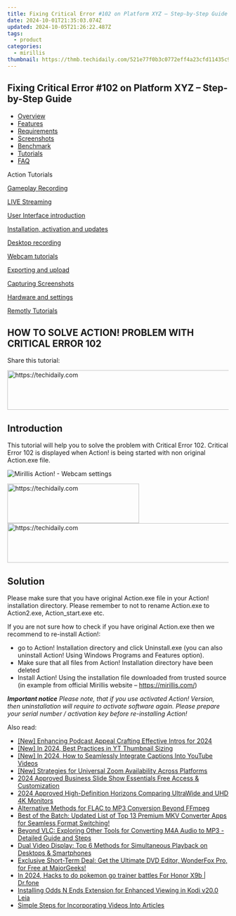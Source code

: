 ```yaml
---
title: Fixing Critical Error #102 on Platform XYZ – Step-by-Step Guide
date: 2024-10-01T21:35:03.074Z
updated: 2024-10-05T21:26:22.487Z
tags:
  - product
categories:
  - mirillis
thumbnail: https://thmb.techidaily.com/521e77f0b3c0772eff4a23cfd11435c9aec9bd0ff071d26df4ceb26b659a82cf.jpg
---
```


## Fixing Critical Error #102 on Platform XYZ – Step-by-Step Guide

* [Overview](https://tools.techidaily.com/mirillis/products/)
* [Features](https://tools.techidaily.com/mirillis/products/)
* [Requirements](https://tools.techidaily.com/mirillis/products/)
* [Screenshots](https://tools.techidaily.com/mirillis/products/)
* [Benchmark](https://tools.techidaily.com/mirillis/products/)
* [Tutorials](https://tools.techidaily.com/mirillis/products/)
* [FAQ](https://tools.techidaily.com/mirillis/products/)

Action Tutorials

[Gameplay Recording](https://tools.techidaily.com/mirillis/products/) 

[LIVE Streaming](https://tools.techidaily.com/mirillis/products/) 

[User Interface introduction](https://tools.techidaily.com/mirillis/products/) 

[Installation, activation and updates](https://tools.techidaily.com/mirillis/products/) 

[Desktop recording](https://tools.techidaily.com/mirillis/products/) 

[Webcam tutorials](https://tools.techidaily.com/mirillis/products/) 

[Exporting and upload](https://tools.techidaily.com/mirillis/products/) 

[Capturing Screenshots](https://tools.techidaily.com/mirillis/products/) 

[Hardware and settings](https://tools.techidaily.com/mirillis/products/) 

[Remotly Tutorials](https://remotly.com/tutorials/getting-started-with-remotly-for-windows-pc) 

## HOW TO SOLVE ACTION! PROBLEM WITH CRITICAL ERROR 102

  
 Share this tutorial:

<!-- affiliate ads begin -->
<a href="https://ephamedtechinc.pxf.io/c/5597632/2123509/26400" target="_top" id="2123509">
  <img src="//a.impactradius-go.com/display-ad/26400-2123509" border="0" alt="https://techidaily.com" width="728" height="90"/>
</a>
<img height="0" width="0" src="https://ephamedtechinc.pxf.io/i/5597632/2123509/26400" style="position:absolute;visibility:hidden;" border="0" />
<!-- affiliate ads end -->

## Introduction

 This tutorial will help you to solve the problem with Critical Error 102\. Critical Error 102 is displayed when Action! is being started with non original Action.exe file.

![Mirillis Action! - Webcam settings](https://mirillis.com/res/old/gfx/tutorials/errors/mirillis-action-critical-error-102.jpg "Action! Webcam Settings") 

<!-- affiliate ads begin -->
<a href="https://aligracehair.sjv.io/c/5597632/1886069/19272" target="_top" id="1886069">
  <img src="//a.impactradius-go.com/display-ad/19272-1886069" border="0" alt="https://techidaily.com" width="300" height="90"/>
</a>
<img height="0" width="0" src="https://aligracehair.sjv.io/i/5597632/1886069/19272" style="position:absolute;visibility:hidden;" border="0" />
<!-- affiliate ads end -->

<!-- affiliate ads begin -->
<a href="https://aligracehair.sjv.io/c/5597632/1948937/19272" target="_top" id="1948937">
  <img src="//a.impactradius-go.com/display-ad/19272-1948937" border="0" alt="https://techidaily.com" width="728" height="90"/>
</a>
<img height="0" width="0" src="https://aligracehair.sjv.io/i/5597632/1948937/19272" style="position:absolute;visibility:hidden;" border="0" />
<!-- affiliate ads end -->

## Solution

 Please make sure that you have original Action.exe file in your Action! installation directory. Please remember to not to rename Action.exe to Action2.exe, Action\_start.exe etc. 

If you are not sure how to check if you have original Action.exe then we recommend to re-install Action!:

* go to Action! Installation directory and click Uninstall.exe (you can also uninstall Action! Using Windows Programs and Features option).
* Make sure that all files from Action! Installation directory have been deleted
* Install Action! Using the installation file downloaded from trusted source (in example from official Mirillis website – <https://mirillis.com/>)
  
_**Important notice**_ 
 _Please note, that if you use activated Action! Version, then uninstallation will require to activate software again. Please prepare your serial number / activation key before re-installing Action!_

<ins class="adsbygoogle"
     style="display:block"
     data-ad-format="autorelaxed"
     data-ad-client="ca-pub-7571918770474297"
     data-ad-slot="1223367746"></ins>

<ins class="adsbygoogle"
     style="display:block"
     data-ad-client="ca-pub-7571918770474297"
     data-ad-slot="8358498916"
     data-ad-format="auto"
     data-full-width-responsive="true"></ins>

<span class="atpl-alsoreadstyle">Also read:</span>
<div><ul>
<li><a href="https://fox-http.techidaily.com/new-enhancing-podcast-appeal-crafting-effective-intros-for-2024/"><u>[New] Enhancing Podcast Appeal Crafting Effective Intros for 2024</u></a></li>
<li><a href="https://facebook-record-videos.techidaily.com/new-in-2024-best-practices-in-yt-thumbnail-sizing/"><u>[New] In 2024, Best Practices in YT Thumbnail Sizing</u></a></li>
<li><a href="https://eaxpv-info.techidaily.com/new-in-2024-how-to-seamlessly-integrate-captions-into-youtube-videos/"><u>[New] In 2024, How to Seamlessly Integrate Captions Into YouTube Videos</u></a></li>
<li><a href="https://screen-mirroring-recording.techidaily.com/new-strategies-for-universal-zoom-availability-across-platforms/"><u>[New] Strategies for Universal Zoom Availability Across Platforms</u></a></li>
<li><a href="https://extra-hints.techidaily.com/2024-approved-business-slide-show-essentials-free-access-and-customization/"><u>2024 Approved Business Slide Show Essentials Free Access & Customization</u></a></li>
<li><a href="https://fox-glue.techidaily.com/2024-approved-high-definition-horizons-comparing-ultrawide-and-uhd-4k-monitors/"><u>2024 Approved High-Definition Horizons Comparing UltraWide and UHD 4K Monitors</u></a></li>
<li><a href="https://win-studio.techidaily.com/alternative-methods-for-flac-to-mp3-conversion-beyond-ffmpeg/"><u>Alternative Methods for FLAC to MP3 Conversion Beyond FFmpeg</u></a></li>
<li><a href="https://win-studio.techidaily.com/best-of-the-batch-updated-list-of-top-13-premium-mkv-converter-apps-for-seamless-format-switching/"><u>Best of the Batch: Updated List of Top 13 Premium MKV Converter Apps for Seamless Format Switching!</u></a></li>
<li><a href="https://win-studio.techidaily.com/beyond-vlc-exploring-other-tools-for-converting-m4a-audio-to-mp3-detailed-guide-and-steps/"><u>Beyond VLC: Exploring Other Tools for Converting M4A Audio to MP3 - Detailed Guide and Steps</u></a></li>
<li><a href="https://win-studio.techidaily.com/dual-video-display-top-6-methods-for-simultaneous-playback-on-desktops-and-smartphones/"><u>Dual Video Display: Top 6 Methods for Simultaneous Playback on Desktops & Smartphones</u></a></li>
<li><a href="https://win-studio.techidaily.com/exclusive-short-term-deal-get-the-ultimate-dvd-editor-wonderfox-pro-for-free-at-majorgeeks/"><u>Exclusive Short-Term Deal: Get the Ultimate DVD Editor, WonderFox Pro, for Free at MajorGeeks!</u></a></li>
<li><a href="https://pokemon-go-android.techidaily.com/in-2024-hacks-to-do-pokemon-go-trainer-battles-for-honor-x9b-drfone-by-drfone-virtual-android/"><u>In 2024, Hacks to do pokemon go trainer battles For Honor X9b | Dr.fone</u></a></li>
<li><a href="https://win-studio.techidaily.com/installing-odds-n-ends-extension-for-enhanced-viewing-in-kodi-v200-leia/"><u>Installing Odds N Ends Extension for Enhanced Viewing in Kodi v20.0 Leia</u></a></li>
<li><a href="https://youtube-videos.techidaily.com/simple-steps-for-incorporating-videos-into-articles/"><u>Simple Steps for Incorporating Videos Into Articles</u></a></li>
</ul></div>

